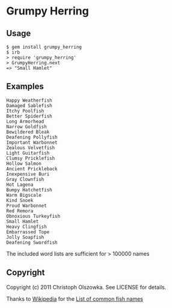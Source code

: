 Grumpy Herring
==============

## Usage

    $ gem install grumpy_herring
    $ irb
    > require 'grumpy_herring'
    > GrumpyHerring.next
    => "Small Hamlet"
  
## Examples

    Happy Weatherfish
    Damaged Sablefish
    Itchy Poolfish
    Better Spiderfish
    Long Armorhead
    Narrow Goldfish
    Bewildered Bleak
    Deafening Pollyfish
    Important Warbonnet
    Zealous Velvetfish
    Light Guitarfish
    Clumsy Pricklefish
    Hollow Salmon
    Ancient Prickleback
    Inexpensive Buri
    Gray Clownfish
    Hot Lagena
    Bumpy Hatchetfish
    Warm Bigscale
    Kind Snoek
    Proud Warbonnet
    Red Remora
    Obnoxious Turkeyfish
    Small Hamlet
    Heavy Clingfish
    Embarrassed Tope
    Jolly Soapfish
    Deafening Swordfish
    
The included word lists are sufficient for > 100000 names

## Copyright

Copyright (c) 2011 Christoph Olszowka. See LICENSE for details.

Thanks to [Wikipedia](http://en.wikipedia.org) for the [List of common fish names](http://en.wikipedia.org/wiki/List_of_fish_common_names)